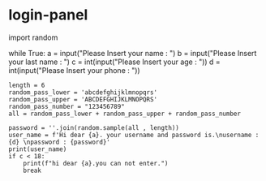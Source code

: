 # login-panel
import random



while True:
    a = input("Please Insert your name : ")
    b = input("Please Insert your last name : ")
    c = int(input("Please Insert your age : "))
    d = int(input("Please Insert your phone : "))
    
    length = 6
    random_pass_lower = 'abcdefghijklmnopqrs'
    random_pass_upper = 'ABCDEFGHIJKLMNOPQRS'
    random_pass_number = "123456789"
    all = random_pass_lower + random_pass_upper + random_pass_number
    
    password = ''.join(random.sample(all , length))
    user_name = f'Hi dear {a}. your username and password is.\nusername : {d} \npassword : {password}'
    print(user_name)
    if c < 18:
        print(f"hi dear {a}.you can not enter.")
        break
    
    
        


    
    

